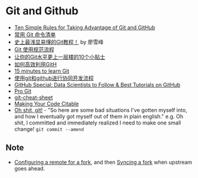 # Git and Github
-  [Ten Simple Rules for Taking Advantage of Git and GitHub](http://journals.plos.org/ploscompbiol/article?id=10.1371%2Fjournal.pcbi.1004947)
-  [常用 Git 命令清单](http://www.ruanyifeng.com/blog/2015/12/git-cheat-sheet.html)
-  [史上最浅显易懂的Git教程！](http://www.liaoxuefeng.com/wiki/0013739516305929606dd18361248578c67b8067c8c017b000) by 廖雪峰
-  [Git 使用规范流程](http://www.ruanyifeng.com/blog/2015/08/git-use-process.html)
-  [让你的Git水平更上一层楼的10个小贴士](http://blog.jobbole.com/75244/)
-  [如何高效利用GitH](http://www.yangzhiping.com/tech/github.html)
-  [15 minutes to learn Git](https://try.github.io/levels/1/challenges/1)
-  [使用git和github进行协同开发流程](http://livoras.com/post/28)
-  [GitHub Special: Data Scientists to Follow & Best Tutorials on GitHub](http://www.analyticsvidhya.com/blog/2015/07/github-special-data-scientists-to-follow-best-tutorials/)
-  [Pro Git](https://git-scm.com/book/zh/v2)
-  [git-cheat-sheet](https://github.com/arslanbilal/git-cheat-sheet)
-  [Making Your Code Citable](https://guides.github.com/activities/citable-code/)
-  [Oh shit, git!](http://ohshitgit.com/) - "So here are some bad situations I've gotten myself into, and how I eventually got myself out of them in plain english." e.g. Oh shit, I committed and immediately realized I need to make one small change! `git commit --amend`

## Note

- [Configuring a remote for a fork](https://help.github.com/articles/configuring-a-remote-for-a-fork/),
  and then [Syncing a fork](https://help.github.com/articles/syncing-a-fork/) when upstream goes ahead.
